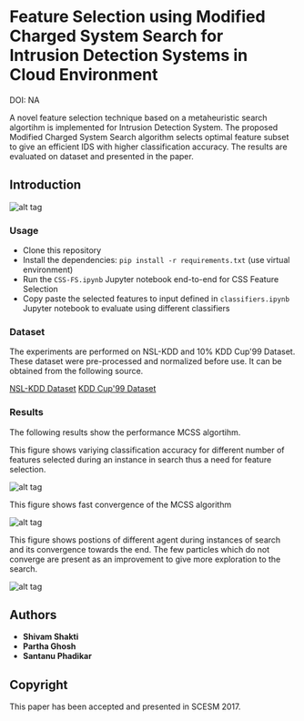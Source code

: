# Feature Selection using Modified Charged System Search for Intrusion Detection Systems in Cloud Environment

DOI: NA

A novel feature selection technique based on a metaheuristic search algortihm is implemented for Intrusion Detection System. The proposed Modified Charged System Search algorithm selects optimal feature subset to give an efficient IDS with higher classification accuracy. The results are evaluated on dataset and presented in the paper. 

## Introduction

![alt tag](https://github.com/shakti365/IDS-CSS-FS/blob/master/resources/figures/fig3.png)

### Usage

- Clone this repository
- Install the dependencies: `pip install -r requirements.txt` (use virtual environment)
- Run the `CSS-FS.ipynb` Jupyter notebook end-to-end for CSS Feature Selection
- Copy paste the selected features to input defined in `classifiers.ipynb` Jupyter notebook to evaluate using different classifiers

### Dataset

The experiments are performed on NSL-KDD and 10% KDD Cup'99 Dataset. These dataset were pre-processed and normalized before use. It can be obtained from the following source. 

[NSL-KDD Dataset](http://www.unb.ca/research/iscx/dataset/iscx-NSL-KDD-dataset.html)
[KDD Cup'99 Dataset](https://kdd.ics.uci.edu/databases/kddcup99/kddcup99.html)

### Results

The following results show the performance MCSS algortihm.

This figure shows variying classification accuracy for different number of features selected during an instance in search thus a need for feature selection.

![alt tag](https://github.com/shakti365/IDS-CSS-FS/blob/master/resources/figures/fig1.png) 

This figure shows fast convergence of the MCSS algorithm

![alt tag](https://github.com/shakti365/IDS-CSS-FS/blob/master/resources/figures/fig2.png)

This figure shows postions of different agent during instances of search and its convergence towards the end. The few particles which do not converge are present as an improvement to give more exploration to the search.

![alt tag](https://github.com/shakti365/IDS-CSS-FS/blob/master/resources/figures/fig4.png)

## Authors

* **Shivam Shakti**
* **Partha Ghosh**
* **Santanu Phadikar**

## Copyright

This paper has been accepted and presented in SCESM 2017. 
